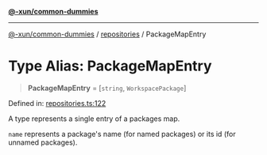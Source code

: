 [**@-xun/common-dummies**](../../README.md)

***

[@-xun/common-dummies](../../README.md) / [repositories](../README.md) / PackageMapEntry

# Type Alias: PackageMapEntry

> **PackageMapEntry** = \[`string`, `WorkspacePackage`\]

Defined in: [repositories.ts:122](https://github.com/Xunnamius/test-utils/blob/744bae6b5a761c07554a3658e09e94ec188c22ce/packages/common-dummies/src/repositories.ts#L122)

A type represents a single entry of a packages map.

`name` represents a package's name (for named packages) or its id (for
unnamed packages).
